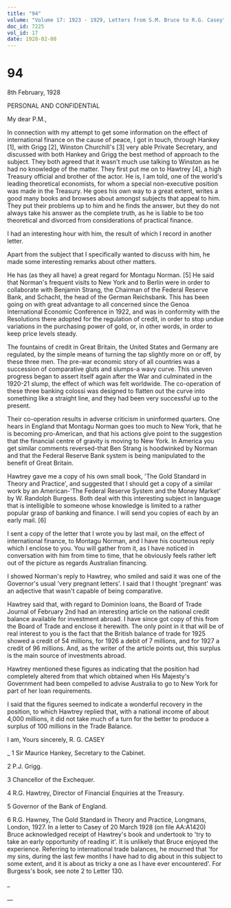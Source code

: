 ```yaml
---
title: "94"
volume: "Volume 17: 1923 - 1929, Letters from S.M. Bruce to R.G. Casey"
doc_id: 7225
vol_id: 17
date: 1928-02-08
---
```


# 94

8th February, 1928

PERSONAL AND CONFIDENTIAL

My dear P.M.,

In connection with my attempt to get some information on the effect of international finance on the cause of peace, I got in touch, through Hankey [1], with Grigg [2], Winston Churchill's [3] very able Private Secretary, and discussed with both Hankey and Grigg the best method of approach to the subject. They both agreed that it wasn't much use talking to Winston as he had no knowledge of the matter. They first put me on to Hawtrey [4], a high Treasury official and brother of the actor. He is, I am told, one of the world's leading theoretical economists, for whom a special non-executive position was made in the Treasury. He goes his own way to a great extent, writes a good many books and browses about amongst subjects that appeal to him. They put their problems up to him and he finds the answer, but they do not always take his answer as the complete truth, as he is liable to be too theoretical and divorced from considerations of practical finance.

I had an interesting hour with him, the result of which I record in another letter.

Apart from the subject that I specifically wanted to discuss with him, he made some interesting remarks about other matters.

He has (as they all have) a great regard for Montagu Norman. [5] He said that Norman's frequent visits to New York and to Berlin were in order to collaborate with Benjamin Strang, the Chairman of the Federal Reserve Bank, and Schacht, the head of the German Reichsbank. This has been going on with great advantage to all concerned since the Genoa International Economic Conference in 1922, and was in conformity with the Resolutions there adopted for the regulation of credit, in order to stop undue variations in the purchasing power of gold, or, in other words, in order to keep price levels steady.

The fountains of credit in Great Britain, the United States and Germany are regulated, by the simple means of turning the tap slightly more on or off, by these three men. The pre-war economic story of all countries was a succession of comparative gluts and slumps-a wavy curve. This uneven progress began to assert itself again after the War and culminated in the 1920-21 slump, the effect of which was felt worldwide. The co-operation of these three banking colossi was designed to flatten out the curve into something like a straight line, and they had been very successful up to the present.

Their co-operation results in adverse criticism in uninformed quarters. One hears in England that Montagu Norman goes too much to New York, that he is becoming pro-American, and that his actions give point to the suggestion that the financial centre of gravity is moving to New York. In America you get similar comments reversed-that Ben Strang is hoodwinked by Norman and that the Federal Reserve Bank system is being manipulated to the benefit of Great Britain.

Hawtrey gave me a copy of his own small book, 'The Gold Standard in Theory and Practice', and suggested that I should get a copy of a similar work by an American-'The Federal Reserve System and the Money Market' by W. Randolph Burgess. Both deal with this interesting subject in language that is intelligible to someone whose knowledge is limited to a rather popular grasp of banking and finance. I will send you copies of each by an early mail. [6]

I sent a copy of the letter that I wrote you by last mail, on the effect of international finance, to Montagu Norman, and I have his courteous reply which I enclose to you. You will gather from it, as I have noticed in conversation with him from time to time, that he obviously feels rather left out of the picture as regards Australian financing.

I showed Norman's reply to Hawtrey, who smiled and said it was one of the Governor's usual 'very pregnant letters'. I said that I thought 'pregnant' was an adjective that wasn't capable of being comparative.

Hawtrey said that, with regard to Dominion loans, the Board of Trade Journal of February 2nd had an interesting article on the national credit balance available for investment abroad. I have since got copy of this from the Board of Trade and enclose it herewith. The only point in it that will be of real interest to you is the fact that the British balance of trade for 1925 showed a credit of 54 millions, for 1926 a debit of 7 millions, and for 1927 a credit of 96 millions. And, as the writer of the article points out, this surplus is the main source of investments abroad.

Hawtrey mentioned these figures as indicating that the position had completely altered from that which obtained when His Majesty's Government had been compelled to advise Australia to go to New York for part of her loan requirements.

I said that the figures seemed to indicate a wonderful recovery in the position, to which Hawtrey replied that, with a national income of about 4,000 millions, it did not take much of a turn for the better to produce a surplus of 100 millions in the Trade Balance.

I am, Yours sincerely, R. G. CASEY 

_ 1 Sir Maurice Hankey, Secretary to the Cabinet.

2 P.J. Grigg.

3 Chancellor of the Exchequer.

4 R.G. Hawtrey, Director of Financial Enquiries at the Treasury.

5 Governor of the Bank of England.

6 R.G. Hawney, The Gold Standard in Theory and Practice, Longmans, London, 1927. In a letter to Casey of 20 March 1928 (on file AA:A1420) Bruce acknowledged receipt of Hawtrey's book and undertook to 'try to take an early opportunity of reading it'. It is unlikely that Bruce enjoyed the experience. Referring to international trade balances, he mourned that 'for my sins, during the last few months I have had to dig about in this subject to some extent, and it is about as tricky a one as I have ever encountered'. For Burgess's book, see note 2 to Letter 130.

_

__
